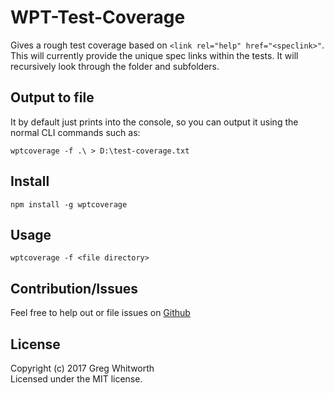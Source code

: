 # WPT-Test-Coverage

Gives a rough test coverage based on `<link rel="help" href="<speclink>"`.
This will currently provide the unique spec links within the tests.
It will recursively look through the folder and subfolders.

## Output to file

It by default just prints into the console, so you can output it using the normal
CLI commands such as:

    wptcoverage -f .\ > D:\test-coverage.txt

## Install
    npm install -g wptcoverage

## Usage
    wptcoverage -f <file directory>

## Contribution/Issues

Feel free to help out or file issues on [Github](https://github.com/gregwhitworth/wpt-test-coverage)

## License
Copyright (c) 2017 Greg Whitworth  
Licensed under the MIT license.
